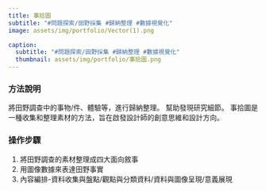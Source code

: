 ```yaml
---
title: 事拾圖
subtitle: "#問題探索/田野採集 #歸納整理 #數據視覺化"
image: assets/img/portfolio/Vector(1).png

caption:
  subtitle: "#問題探索/田野採集 #歸納整理 #數據視覺化"
  thumbnail: assets/img/portfolio/事拾圖.png
---
```

### 方法說明
將田野調查中的事物/件、體驗等，進行歸納整理。
幫助發現研究細節。
事拾圖是一種收集和整理素材的方法，旨在啟發設計師的創意思維和設計方向。

### 操作步驟
1. 將田野調查的素材整理成四大面向敘事
2. 用圖像數據來表達田野事實
3. 內容編排-資料收集與盤點/觀點與分類資料/資料與圖像呈現/意義展現



